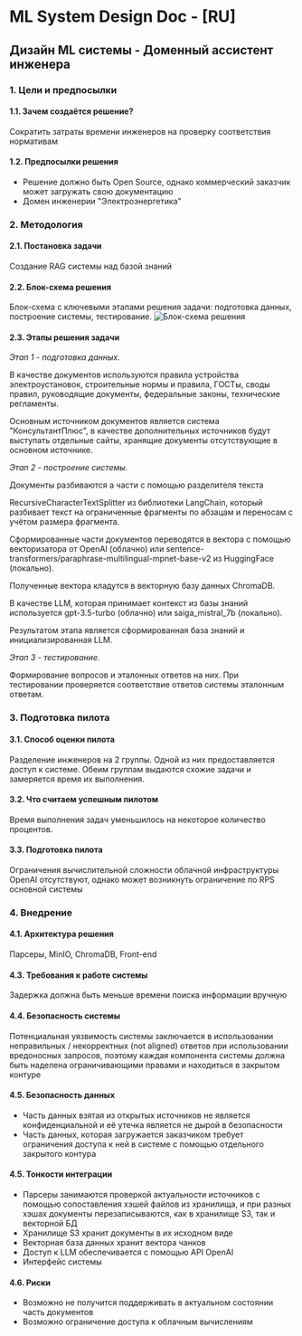 # ML System Design Doc - [RU]
## Дизайн ML системы - Доменный ассистент инженера

### 1. Цели и предпосылки
#### 1.1. Зачем создаётся решение?

Сократить затраты времени инженеров на проверку соответствия нормативам

#### 1.2. Предпосылки решения

- Решение должно быть Open Source, однако коммерческий заказчик может загружать свою документацию
- Домен инженерии "Электроэнергетика"

### 2. Методология

#### 2.1. Постановка задачи

Создание RAG системы над базой знаний

#### 2.2. Блок-схема решения

Блок-схема с ключевыми этапами решения задачи: подготовка данных, построение системы, тестирование.
<image src="scheme solution.png" alt="Блок-схема решения">

#### 2.3. Этапы решения задачи

*Этап 1 - подготовка данных.*

В качестве документов используются правила устройства электроустановок, строительные нормы и правила, ГОСТы, своды правил, руководящие документы, федеральные законы, технические регламенты.

Основным источником документов является система "КонсультантПлюс", в качестве дополнительных источников будут выступать отдельные сайты, хранящие документы отсутствующие в основном источнике.

*Этап 2 - построение системы.*

Документы разбиваются а части с помощью разделителя текста

RecursiveCharacterTextSplitter из библиотеки LangChain, который разбивает текст на ограниченные фрагменты по абзацам и переносам с учётом размера фрагмента.

Сформированные части документов переводятся в вектора с помощью векторизатора от OpenAI (облачно) или sentence-transformers/paraphrase-multilingual-mpnet-base-v2 из HuggingFace (локально).

Полученные вектора кладутся в векторную базу данных ChromaDB.

В качестве LLM, которая принимает контекст из базы знаний используется gpt-3.5-turbo (облачно) или saiga_mistral_7b (локально).

Результатом этапа является сформированная база знаний и инициализированная LLM.

*Этап 3 - тестирование.*

Формирование вопросов и эталонных ответов на них.
При тестировании проверяется соответствие ответов системы эталонным ответам.
  
### 3. Подготовка пилота
  
#### 3.1. Способ оценки пилота
  
Разделение инженеров на 2 группы. Одной из них предоставляется доступ к системе. Обеим группам выдаются схожие задачи и замеряется время их выполнения.
  
#### 3.2. Что считаем успешным пилотом

Время выполнения задач уменьшилось на некоторое количество процентов.
  
#### 3.3. Подготовка пилота
  
Ограничения вычислительной сложности облачной инфраструктуры OpenAI отсутствуют, однако может возникнуть ограничение по RPS основной системы

### 4. Внедрение
  
#### 4.1. Архитектура решения

Парсеры, MinIO, ChromaDB, Front-end
  
#### 4.3. Требования к работе системы
  
Задержка должна быть меньше времени поиска информации вручную
  
#### 4.4. Безопасность системы
  
Потенциальная уязвимость системы заключается в использовании неправильных / некорректных (not aligned) ответов при использовании вредоносных запросов, поэтому каждая компонента системы должна быть наделена ограничивающими правами и находиться в закрытом контуре
  
#### 4.5. Безопасность данных

- Часть данных взятая из открытых источников не является конфиденциальной и её утечка является не дырой в безопасности
- Часть данных, которая загружается заказчиком требует ограничения доступа к ней в системе с помощью отдельного закрытого контура
  
#### 4.5. Тонкости интеграции
  
- Парсеры занимаются проверкой актуальности источников с помощью сопоставления хэшей файлов из хранилища, и при разных хэшах документы перезаписываются, как в хранилище S3, так и векторной БД
- Хранилище S3 хранит документы в их исходном виде
- Векторная база данных хранит вектора чанков
- Доступ к LLM обеспечивается с помощью API OpenAI
- Интерфейс системы
  
#### 4.6. Риски
  
- Возможно не получится поддерживать в актуальном состоянии часть документов
- Возможно ограничение доступа к облачным вычислениям
